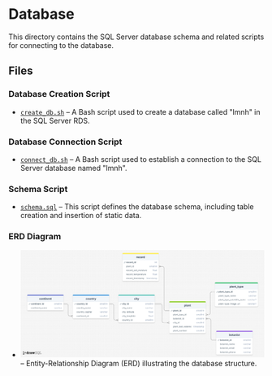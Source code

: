 # Database  

This directory contains the SQL Server database schema and related scripts for connecting to the database.  

## Files  

### Database Creation Script  
- [`create_db.sh`](create_db.sh) – A Bash script used to create a database called "lmnh" in the SQL Server RDS.  

### Database Connection Script  
- [`connect_db.sh`](connect_db.sh) – A Bash script used to establish a connection to the SQL Server database named "lmnh".  

### Schema Script  
- [`schema.sql`](schema.sql) – This script defines the database schema, including table creation and insertion of static data.  

### ERD Diagram  
- ![ERD Diagram](ERD-Diagram.png) – Entity-Relationship Diagram (ERD) illustrating the database structure.  
